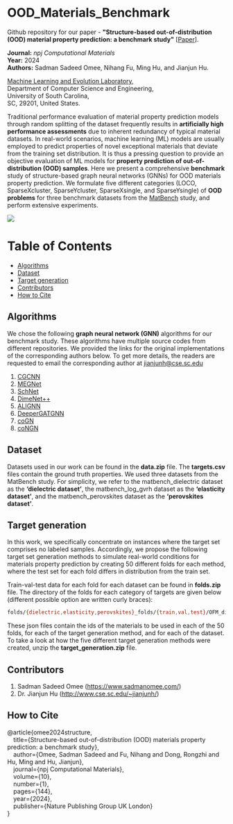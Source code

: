 # OOD_Materials_Benchmark
Github repository for our paper - **"Structure-based out-of-distribution (OOD) material property prediction: a benchmark study"** \[[Paper](https://www.nature.com/articles/s41524-024-01316-4)\].

**Journal:** <em>npj Computational Materials</em> <br/>
**Year:** 2024 <br/>
**Authors:** Sadman Sadeed Omee, Nihang Fu, Ming Hu, and Jianjun Hu.


[Machine Learning and Evolution Laboratory,](http://mleg.cse.sc.edu)<br />
Department of Computer Science and Engineering, <br />
University of South Carolina,<br/>
SC, 29201, United States.

Traditional performance evaluation of material property prediction models through random splitting of the dataset frequently results in **artificially high performance assessments** due to inherent redundancy of typical material datasets. In real-world scenarios, machine learning (ML) models are usually employed to predict properties of novel exceptional materials that deviate from the training set distribution. It is thus a pressing question to provide an objective evaluation of ML models for **property prediction of out-of-distribution (OOD) samples**. Here we present a comprehensive **benchmark** study of structure-based graph neural networks (GNNs) for OOD materials property prediction. We formulate five different categories (LOCO, SparseXcluster, SparseYcluster, SparseXsingle, and SparseYsingle) of **OOD problems** for three benchmark datasets from the [MatBench](https://matbench.materialsproject.org/) study, and perform extensive experiments.

![](framework.png)

# Table of Contents
* [Algorithms](#algorithms)
* [Dataset](#dataset)
* [Target generation](#targets)
* [Contributors](#contributors)
* [How to Cite](#citation)

<a name="algorithms"></a>
## Algorithms
We chose the following **graph neural network (GNN)** algorithms for our benchmark study. These algorithms have multiple source codes from different repositories. We provided the links for the original implementations of the corresponding authors below. To get more details, the readers are requested to email the corresponding author at jianjunh@cse.sc.edu
1. [CGCNN](https://github.com/txie-93/cgcnn)
2. [MEGNet](https://github.com/materialsvirtuallab/megnet)
3. [SchNet](https://github.com/atomistic-machine-learning/SchNet)
4. [DimeNet++](https://github.com/gasteigerjo/dimenet)
5. [ALIGNN](https://github.com/usnistgov/alignn)
6. [DeeperGATGNN](https://github.com/usccolumbia/deeperGATGNN)
7. [coGN](https://github.com/materialsproject/matbench/tree/main/benchmarks/matbench_v0.1_coGN)
8. [coNGN](https://github.com/materialsproject/matbench/tree/main/benchmarks/matbench_v0.1_coNGN)

<a name="dataset"></a>
## Dataset
Datasets used in our work can be found in the **data.zip** file. The **targets.csv** files contain the ground truth properties. We used three datasets from the MatBench study. For simplicity, we refer to the matbench_dielectric dataset as the
**‘dielectric dataset’**, the matbench_log_gvrh dataset as the **‘elasticity dataset’**, and the matbench_perovskites dataset as the **‘perovskites dataset’**.

<a name="targets"></a>
## Target generation
In this work, we specifically concentrate on instances where the target set comprises no labeled samples.
Accordingly, we propose the following target set generation methods to simulate real-world conditions for materials
property prediction by creating 50 different folds for each method, where the test set for each fold differs in distribution from the train set. 

Train-val-test data for each fold for each dataset can be found in **folds.zip** file. The directory of the folds for each category of targets are given below (different possible option are written curly braces):

```bash
folds/{dielectric,elasticity,perovskites}_folds/{train,val,test}/OFM_dielectric_{LOCO,SparseXcluster,SparseYcluster,SparseXsingle,SparseYsingle}_target_clusters50_{train,val,test}.json
```

These json files contain the ids of the materials to be used in each of the 50 folds, for each of the target generation method, and for each of the dataset. To take a look at how the five different target generation methods were created, unzip the **target_generation.zip** file.

<a name="contributors"></a>
## Contributors

1. Sadman Sadeed Omee (<https://www.sadmanomee.com/>)
2. Dr. Jianjun Hu (<http://www.cse.sc.edu/~jianjunh/>)

<a name="citation"></a>
## How to Cite
@article{omee2024structure,<br />
  &emsp;title={Structure-based out-of-distribution (OOD) materials property prediction: a benchmark study},<br />
  &emsp;author={Omee, Sadman Sadeed and Fu, Nihang and Dong, Rongzhi and Hu, Ming and Hu, Jianjun},<br />
  &emsp;journal={npj Computational Materials},<br />
  &emsp;volume={10},<br />
  &emsp;number={1},<br />
  &emsp;pages={144},<br />
  &emsp;year={2024},<br />
  &emsp;publisher={Nature Publishing Group UK London}<br />
}
